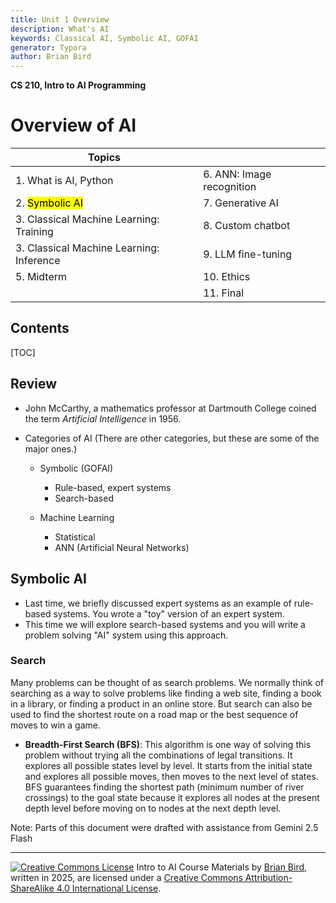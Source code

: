 ```yaml
---
title: Unit 1 Overview
description: What's AI
keywords: Classical AI, Symbolic AI, GOFAI
generator: Typora
author: Brian Bird
---
```


**CS 210, Intro to AI Programming**

<h1>Overview of AI</h1>



| Topics                                   |                           |
| ---------------------------------------- | ------------------------- |
| 1. What is AI, Python                    | 6. ANN: Image recognition |
| 2.  <mark>Symbolic AI</mark>             | 7. Generative AI          |
| 3. Classical Machine Learning: Training  | 8. Custom chatbot         |
| 3. Classical Machine Learning: Inference | 9. LLM fine-tuning        |
| 5. Midterm                               | 10. Ethics                |
|                                          | 11. Final                 |



<h2>Contents</h2>

[TOC]

## Review

- John McCarthy, a mathematics professor at Dartmouth College coined the term *Artificial Intelligence* in 1956.
- Categories of AI
  (There are other categories, but these are some of the major ones.)

  - Symbolic (GOFAI)
    - Rule-based, expert systems
    - Search-based


  - Machine Learning
    - Statistical
    - ANN (Artificial Neural Networks)


## Symbolic AI

- Last time, we briefly discussed expert systems as an example of rule-based systems. You wrote a "toy" version of an expert system.
- This time we will explore search-based systems and you will write a problem solving "AI" system using this approach.

### Search

Many problems can be thought of as search problems. We normally think of searching as a way to solve problems like finding a web site, finding a book in a library, or finding a product in an online store. But search can also be used to find the shortest route on a road map or the best sequence of moves to win a game.

- **Breadth-First Search (BFS)**: This algorithm is one way of solving this problem without trying all the combinations of legal transitions. It explores all possible states level by level. It starts from the initial state and explores all possible moves, then moves to the next level of states. BFS guarantees finding the shortest path (minimum number of river crossings) to the goal state because it explores all nodes at the present depth level before moving on to nodes at the next depth level.

Note: Parts of this document were drafted with assistance from Gemini 2.5 Flash


---



[![Creative Commons License](https://i.creativecommons.org/l/by-sa/4.0/88x31.png)](http://creativecommons.org/licenses/by-sa/4.0/) Intro to AI Course Materials by [Brian Bird](https://profbird.dev), written in <time>2025</time>, are licensed under a [Creative Commons Attribution-ShareAlike 4.0 International License](http://creativecommons.org/licenses/by-sa/4.0/). 

[^1]: [Dartmouth workshop](https://en.wikipedia.org/wiki/Dartmouth_workshop)&mdash;Wikipedia
[^2]: 
